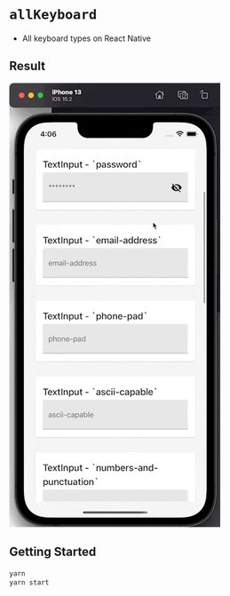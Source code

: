 # `allKeyboard`

- All keyboard types on React Native

## Result

![React Native keyboard preview](./assets/example.gif)

## Getting Started

```console
yarn
yarn start
```
